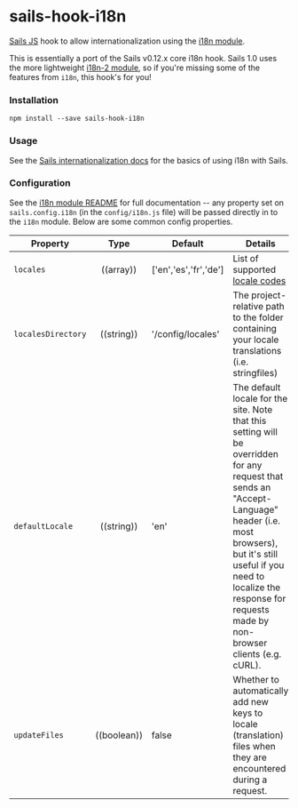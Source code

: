 # sails-hook-i18n

[Sails JS](http://sailsjs.org) hook to allow internationalization using the [i18n module](http://npmjs.org/packages/i18n).

This is essentially a port of the Sails v0.12.x core i18n hook.  Sails 1.0 uses the more lightweight [i18n-2 module](http://npmjs.org/package/i18n-2), so if you're missing some of the features from `i18n`, this hook's for you!

### Installation

`npm install --save sails-hook-i18n`

### Usage

See the [Sails internationalization docs](http://sailsjs.com/documentation/concepts/internationalization) for the basics of using i18n with Sails.

### Configuration

See the [i18n module README](http://npmjs.org/packages/i18n) for full documentation -- any property set on `sails.config.i18n` (in the `config/i18n.js` file) will be passed directly in to the `i18n` module.  Below are some common config properties.


| Property           | Type        | Default               | Details |
|--------------------|:-----------:|-----------------------|---------|
| `locales`          | ((array))   | ['en','es','fr','de'] | List of supported [locale codes](http://en.wikipedia.org/wiki/BCP_47)
| `localesDirectory` | ((string))  | '/config/locales'     | The project-relative path to the folder containing your locale translations (i.e. stringfiles)
| `defaultLocale`    | ((string))  | 'en'                  | The default locale for the site. Note that this setting will be overridden for any request that sends an "Accept-Language" header (i.e. most browsers), but it's still useful if you need to localize the response for requests made by non-browser clients (e.g. cURL).
| `updateFiles`      | ((boolean)) | false                 | Whether to automatically add new keys to locale (translation) files when they are encountered during a request.
